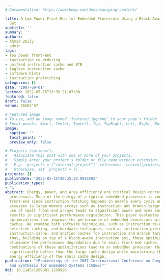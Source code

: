 ```yaml
---
# Documentation: https://wowchemy.com/docs/managing-content/

title: A Low Power Front-End for Embedded Processors Using a Block-Aware Instruction
  Set
subtitle: ''
summary: ''
authors:
- Ahmad Zmily
- admin
tags:
- low power front-end
- instruction re-ordering
- unified instruction cache and BTB
- tagless instruction cache
- software hints
- instruction prefetching
categories: []
date: '2007-09-01'
lastmod: 2022-05-15T13:35:21-07:00
featured: false
draft: false
venue: CASES'07

# Featured image
# To use, add an image named `featured.jpg/png` to your page's folder.
# Focal points: Smart, Center, TopLeft, Top, TopRight, Left, Right, BottomLeft, Bottom, BottomRight.
image:
  caption: ''
  focal_point: ''
  preview_only: false

# Projects (optional).
#   Associate this post with one or more of your projects.
#   Simply enter your project's folder or file name without extension.
#   E.g. `projects = ["internal-project"]` references `content/project/deep-learning/index.md`.
#   Otherwise, set `projects = []`.
projects: []
publishDate: '2022-05-15T20:35:20.993690Z'
publication_types:
- '1'
abstract: Energy, power, and area efficiency are critical design concerns for embedded
  processors. Much of the energy of a typical embedded processor is consumed in the
  front-end since instruction fetching happens on nearly every cycle and involves
  accesses to large memory arrays such as instruction and branch target caches. The
  use of small front-end arrays leads to significant power and area savings, but typically
  results in significant performance degradation. This paper evaluates and compares
  optimizations that improve the performance of embedded processors with small front-end
  caches. We examine both software techniques, such as instruction re-ordering and
  selective caching, and hardware techniques, such as instruction prefetching, tagless
  instruction cache, and unified caches for instruction and branch targets. We demonstrate
  that, building on top of a block-aware instruction set, these optimizations can
  eliminate the performance degradation due to small front-end caches. Moreover, selective
  combinations of these optimizations lead to an embedded processor that performs
  significantly better than the large cache design while maintaining the area and
  energy efficiency of the small cache design.
publication: '*Proceedings of the 2007 International Conference on Compilers, Architecture,
  and Synthesis for Embedded Systems (CASES)*'
doi: 10.1145/1289881.1289926
---
```

